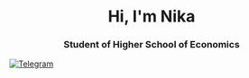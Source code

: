 <div id="header" align="center">
  <h1> Hi, I'm Nika </h1>
  <h3> Student of Higher School of Economics </h3>
</div>

<a href="https://t.me/nikamartro">
  <img scr="https://img.shields.io/badge/Telegram-blue?style=for-the-badget&logo=telegram&logoColor=white" alt="Telegram"/>
</a>
